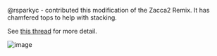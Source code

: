 @rsparkyc - contributed this modification of the Zacca2 Remix.  It has chamfered tops to help with stacking.  

See [this thread](https://github.com/tboneATL/covid-19-response/issues/1) for more detail.

![image](https://user-images.githubusercontent.com/28732130/78292134-96426f80-74f4-11ea-827d-4fd48cb7109e.png)
